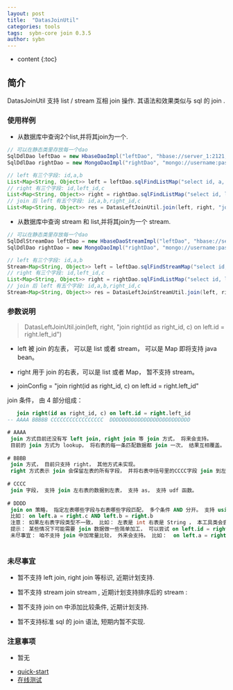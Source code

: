 ```yaml
---
layout: post
title:  "DatasJoinUtil"
categories: tools
tags:  sybn-core join 0.3.5
author: sybn
---
```


* content
{:toc}

## 简介

DatasJoinUtil 支持 list / stream 互相 join 操作. 其语法和效果类似与 sql 的 join .





### 使用样例

* 从数据库中查询2个list,并将其join为一个.

```java
// 可以在静态类里存放每一个dao
SqlDdlDao leftDao = new HbaseDaoImpl("leftDao", "hbase://server_1:2121,server_2:2121/");
SqlDdlDao rightDao = new MongoDaoImpl("rightDao", "mongo://username:password@127.0.0.1:27017");

// left 有三个字段: id,a,b
List<Map<String, Object>> left = leftDao.sqlFindListMap("select id, a, b from left where a > 0");
// right 有三个字段: id,left_id,c
List<Map<String, Object>> right = rightDao.sqlFindListMap("select id, left_id, c from right where c > 0");
// join 后 left 有五个字段: id,a,b,right_id,c
List<Map<String, Object>> res = DatasLeftJoinUtil.join(left, right, "join right(id as right_id, c) on left.id = right.left_id");
```

* 从数据库中查询 stream 和 list,并将其join为一个 stream.

```java
// 可以在静态类里存放每一个dao
SqlDdlStreamDao leftDao = new HbaseDaoStreamImpl("leftDao", "hbase://server_1:2121,server_2:2121/");
SqlDdlDao rightDao = new MongoDaoImpl("rightDao", "mongo://username:password@127.0.0.1:27017");

// left 有三个字段: id,a,b
Stream<Map<String, Object>> left = leftDao.sqlFindStreamMap("select id, a, b from left where a > 0");
// right 有三个字段: id,left_id,c
List<Map<String, Object>> right = rightDao.sqlFindListMap("select id, left_id, c from right where c > 0");
// join 后 left 有五个字段: id,a,b,right_id,c
Stream<Map<String, Object>> res = DatasLeftJoinStreamUtil.join(left, right, "join right(id as right_id, c) on left.id = right.left_id");
```


### 参数说明

> DatasLeftJoinUtil.join(left, right, "join right(id as right_id, c) on left.id = right.left_id")

* left
 被 join 的左表， 可以是 list 或者 stream， 可以是 Map 即将支持 java bean。
 
* right 
 用于 join 的右表，可以是 list 或者 Map， 暂不支持 stream。
 
* joinConfig = "join right(id as right_id, c) on left.id = right.left_id"

 join 条件， 由 4 部分组成：
``` sql 
   join right(id as right_id, c) on left.id = right.left_id
-- AAAA BBBBB CCCCCCCCCCCCCCCCC  DDDDDDDDDDDDDDDDDDDDDDDDDD

# AAAA
 join 方式目前还没有写 left join, right join 等 join 方式， 将来会支持。
 目前的 join 方式为 lookup， 将右表的每一条匹配数据都 join 一次， 结果互相覆盖。
 
# BBBB
 join 方式， 目前只支持 right， 其他方式未实现。
 right 方式表示 join 会保留左表的所有字段， 并将右表中括号里的CCCC字段 join 到左表中返回。
 
# CCCC
 join 字段， 支持 join 左右表的数据到左表， 支持 as， 支持 udf 函数。
 
# DDDD
 join on 策略， 指定左表哪些字段与右表哪些字段匹配， 多个条件 AND 分开。 支持 using 关键字。
 比如： on left.a = right.c AND left.b = right.b
 注意： 如果左右表字段类型不一致， 比如： 左表是 int 右表是 String ， 本工具类会尝试转换格式后再 join， 大多数情况可以得到正常的结果， 但是要消耗额外的性能。
 提示： 某些情况下可能需要 join 数据做一些简单加工， 可以尝试 on left.id = right.trim(b), 但此特性不保证向后兼容， 未来计划改为： on left.id = trim(right.b)
 未尽事宜： 咱不支持 join 中加常量比较， 外来会支持。 比如：  on left.a = right.c AND right.b > 0 
 
```


### 未尽事宜

* 暂不支持 left join, right join 等标识, 近期计划支持.

* 暂不支持 stream join stream , 近期计划支持排序后的 stream :

* 暂不支持 join on 中添加比较条件, 近期计划支持.

* 暂不支持标准 sql 的 join 语法, 短期内暂不实现. 


### 注意事项 

* 暂无

- [quick-start]({{site.baseurl}}/2019/07/25/quick-start/)
- [在线测试]({{site.baseurl}}/2019/07/25/web-sql/)
